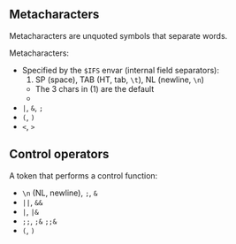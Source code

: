

## Metacharacters

Metacharacters are unquoted symbols that separate words.

Metacharacters:
- Specified by the `$IFS` envar (internal field separators):
  1. SP (space), TAB (HT, tab, `\t`), NL (newline, `\n`)
  - The 3 chars in (1) are the default
  - 
- `|`, `&`, `;`
- `(`, `)`
- `<`, `>`


## Control operators

A token that performs a control function:
- `\n` (NL, newline), `;`, `&`
- `||`, `&&`
- `|`, `|&`
- `;;`, `;&` `;;&`
- `(`, `)`
